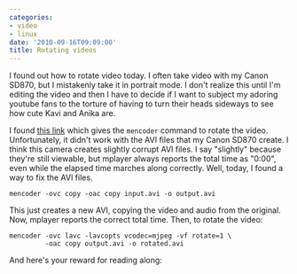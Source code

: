 ```yaml
---
categories:
- video
- linux
date: '2010-09-16T09:09:00'
title: Rotating videos
---
```



I found out how to rotate video today. I often take video with my
Canon SD870, but I mistakenly take it in portrait mode. I don't
realize this until I'm editing the video and then I have to decide if
I want to subject my adoring youtube fans to the torture of having to
turn their heads sideways to see how cute Kavi and Anika are. 

I found [this link](http://www.hanselman.com/blog/HowToRotateAnAVIOrMPEGFileTakenInPortrait.aspx)
which gives the `mencoder` command to rotate the video. Unfortunately,
it didn't work with the AVI files that my Canon SD870 create. I think
this camera creates slightly corrupt AVI files. I say "slightly"
because they're still viewable, but mplayer always reports the total
time as "0:00", even while the elapsed time marches along
correctly. Well, today, I found a way to fix the AVI files.

    mencoder -ovc copy -oac copy input.avi -o output.avi

This just creates a new AVI, copying the video and audio from the
original. Now, mplayer reports the correct total time. Then, to rotate
the video:

    mencoder -ovc lavc -lavcopts vcodec=mjpeg -vf rotate=1 \
             -oac copy output.avi -o rotated.avi

And here's your reward for reading along:

<object width="480" height="385"><param name="movie"
value="http://www.youtube.com/v/QIC21_XaAJ0?fs=1&amp;hl=en_US"></param><param
name="allowFullScreen" value="true"></param><param
name="allowscriptaccess" value="always"></param><embed
src="http://www.youtube.com/v/QIC21_XaAJ0?fs=1&amp;hl=en_US"
type="application/x-shockwave-flash" allowscriptaccess="always"
allowfullscreen="true" width="480" height="385"></embed></object>
